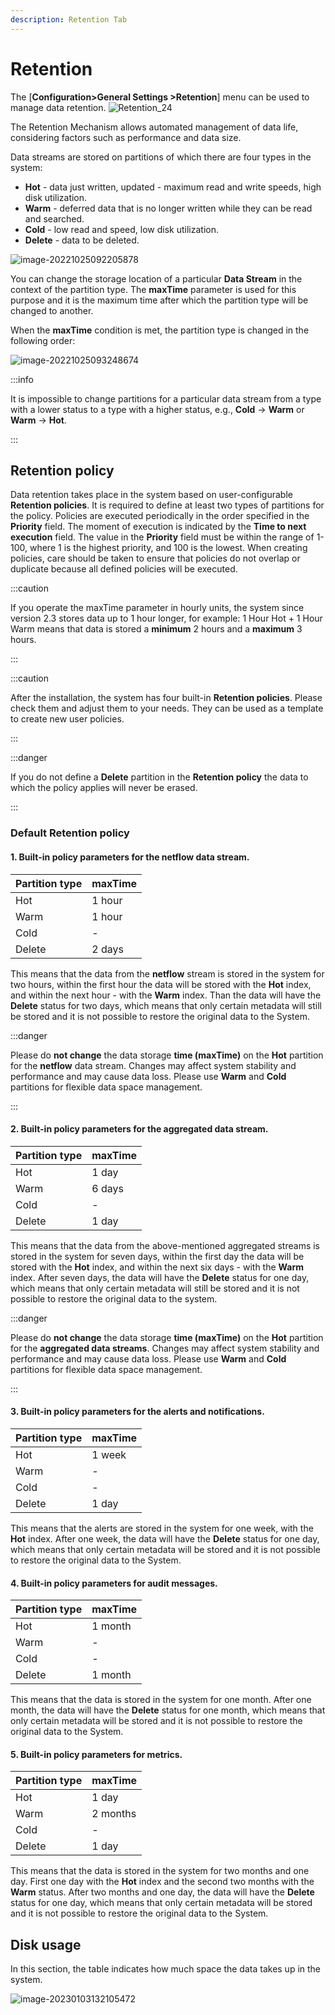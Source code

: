 ```yaml
---
description: Retention Tab
---
```

# Retention

The [**Configuration>General Settings >Retention**] menu can be used to manage data retention. ![Retention_24](assets_05-Retention/Retention_24.png)

The Retention Mechanism allows automated management of data life, considering factors such as performance and data size.

Data streams are stored on partitions of which there are four types in the system:

- **Hot** - data just written, updated - maximum read and write speeds, high disk
  utilization.
- **Warm** - deferred data that is no longer written while they can be read and searched.
- **Cold** - low read and speed, low disk utilization.
- **Delete** - data to be deleted.

![image-20221025092205878](assets_05-Retention/image-20221025092205878.png)

You can change the storage location of a particular **Data Stream** in the context of the partition type. The **maxTime** parameter is used for this purpose and it is the maximum time after which the partition type will be changed to another.

When the **maxTime** condition is met, the partition type is changed in the following order:

![image-20221025093248674](assets_05-Retention/image-20221025093248674.png)



:::info

It is impossible to change partitions for a particular data stream from a type with a lower status to a type with a higher status, e.g., **Cold** -> **Warm** or **Warm** -> **Hot**.

:::



## Retention policy

Data retention takes place in the system based on user-configurable **Retention policies**. It is required to define at least two types of partitions for the policy. Policies are executed periodically in the order specified in the **Priority** field. The moment of execution is indicated by the **Time to next execution** field. The value in the **Priority** field must be within the range of 1-100, where 1 is the highest priority, and 100 is the lowest. When creating policies, care should be taken to ensure that policies do not overlap or duplicate because all defined policies will be executed.



:::caution

If you operate the maxTime parameter in hourly units, the system since version 2.3 stores data up to 1 hour longer, for example: 1 Hour Hot + 1 Hour Warm means that data is stored a **minimum** 2 hours and a **maximum** 3 hours.

:::

:::caution

After the installation, the system has four built-in **Retention policies**. Please check them and adjust them to your needs. They can be used as a template to create new user policies.

:::

:::danger

If you do not define a **Delete** partition in the **Retention policy** the data to which the policy applies will never be erased.

:::

### Default Retention policy

#### 1. Built-in policy parameters for the netflow data stream.

| Partition type | maxTime |
| -------------- | ------- |
| Hot            | 1 hour  |
| Warm           | 1 hour  |
| Cold           | -       |
| Delete         | 2 days  |

This means that the data from the **netflow** stream is stored in the system for two hours, within the first hour the data will be stored with the **Hot** index, and within the next hour - with the **Warm** index. Than the data will have the **Delete** status for two days, which means that only certain metadata will still be stored and it is not possible to restore the original data to the System.

:::danger

Please do **not change** the data storage **time (maxTime)** on the **Hot** partition for the **netflow** data stream. Changes may affect system stability and performance and may cause data loss.
Please use **Warm** and **Cold** partitions for flexible data space management.

:::

#### 2. Built-in policy parameters for the aggregated data stream.

| Partition type | maxTime |
| -------------- | ------- |
| Hot            | 1 day   |
| Warm           | 6 days  |
| Cold           | -       |
| Delete         | 1 day   |

This means that the data from the above-mentioned aggregated streams is stored in the system for seven days, within the first day the data will be stored with the **Hot** index, and within the next six days - with the **Warm** index. After seven days, the data will have the **Delete** status for one day, which means that only certain metadata will still be stored and it is not possible to restore the original data to the system.

:::danger

Please do **not change** the data storage **time (maxTime)** on the **Hot** partition for the **aggregated data streams**. Changes may affect system stability and performance and may cause data loss.
Please use **Warm** and **Cold** partitions for flexible data space management.

:::

#### 3. Built-in policy parameters for the alerts and notifications.

| Partition type | maxTime |
| -------------- | ------- |
| Hot            | 1 week  |
| Warm           | -       |
| Cold           | -       |
| Delete         | 1 day   |

This means that the alerts are stored in the system for one week, with the **Hot** index. After one week, the data will have the **Delete** status for one day, which means that only certain metadata will be stored and it is not possible to restore the original data to the System.

#### 4. Built-in policy parameters for audit messages.

| Partition type | maxTime |
| -------------- | ------- |
| Hot            | 1 month |
| Warm           | -       |
| Cold           | -       |
| Delete         | 1 month |

This means that the data is stored in the system for one month. After one month, the data will have the **Delete** status for one month, which means that only certain metadata will be stored and it is not possible to restore the original data to the System.

#### 5. Built-in policy parameters for metrics.

| Partition type | maxTime  |
| -------------- | -------- |
| Hot            | 1 day    |
| Warm           | 2 months |
| Cold           | -        |
| Delete         | 1 day    |

This means that the data is stored in the system for two months and one day. First one day with the **Hot** index and the second two months with the **Warm** status. After two months and one day, the data will have the **Delete** status for one day, which means that only certain metadata will be stored and it is not possible to restore the original data to the System.



## Disk usage

In this section, the table indicates how much space the data takes up in the system.



![image-20230103132105472](assets_05-Retention/image-20230103132105472.png)



